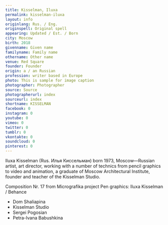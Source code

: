 ```yaml
---
title: Kisselman, Iluxa
permalink: kisselman-iluxa
layout: info
originlang: Rus. / Eng.
originspell: Original spell
appearing: Updated / Est. / Born
city: Moscow
birth: 2018
givenname: Given name
familyname: Family name
othername: Other name
venue: Red Square
founder: Founder
origin: a / an Russian
profession: writer based in Europe
photo: This is sample for image caption
photographer: Photographer
source: Source
photographerurl: index
sourceurl: index
shortname: KISSELMAN
facebook: 0
instagram: 0
youtube: 0
vimeo: 0
twitter: 0
tumblr: 0
vkontakte: 0
soundcloud: 0
pinterest: 0
---
```


Iluxa Kisselman (Rus. Илья Киссельман) born 1973, Moscow—Russian artist, art director, working with a number of technics from pencil graphics to video and animation, a graduate of Moscow Architectural Institute, founder and teacher of the Kisselman Studio.

Composition Nr. 17 from Micrografika project
Pen graphics: Iluxa Kisselman / Behance

+ Dom Shaliapina
+ Kisselman Studio
+ Sergei Pogosian
+ Petra-Ivana Babushkina
